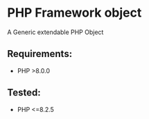 # PHP Framework object

  A Generic extendable PHP Object


## Requirements:

* PHP >8.0.0

## Tested:
* PHP <=8.2.5
